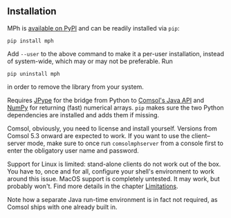 ﻿Installation
------------

MPh is [available on PyPI][dist] and can be readily installed via `pip`:
```none
pip install mph
```
Add `--user` to the above command to make it a per-user installation,
instead of system-wide, which may or may not be preferable. Run
```none
pip uninstall mph
```
in order to remove the library from your system.

Requires [JPype][jpype] for the bridge from Python to [Comsol's
Java API][japi] and [NumPy][numpy] for returning (fast) numerical arrays.
`pip` makes sure the two Python dependencies are installed and adds them
if missing.

Comsol, obviously, you need to license and install yourself. Versions
from Comsol 5.3 onward are expected to work. If you want to use the
client–server mode, make sure to once run `comsolmphserver` from a
console first to enter the obligatory user name and password.

Support for Linux is limited: stand-alone clients do not work out of
the box. You have to, once and for all, configure your shell's
environment to work around this issue. MacOS support is completely
untested. It may work, but probably won't. Find more details in the
chapter [Limitations](limitations).

Note how a separate Java run-time environment is in fact not required,
as Comsol ships with one already built in.


[dist]:  https://pypi.python.org/pypi/mph
[jpype]: https://jpype.readthedocs.io
[japi]:  https://comsol.com/documentation/COMSOL_ProgrammingReferenceManual.pdf
[numpy]: https://numpy.org
